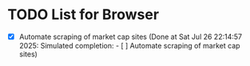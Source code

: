 # TODO List for Browser

- [x] Automate scraping of market cap sites  (Done at Sat Jul 26 22:14:57 2025: Simulated completion: - [ ] Automate scraping of market cap sites)